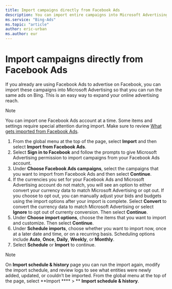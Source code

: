 ```yaml
---
title: Import campaigns directly from Facebook Ads
description: You can import entire campaigns into Microsoft Advertising from Facebook Ads.
ms.service: "Bing-Ads"
ms.topic: "article"
author: eric-urban
ms.author: eur
---
```


# Import campaigns directly from Facebook Ads

If you already are using Facebook Ads to advertise on Facebook, you can import these campaigns into Microsoft Advertising so that you can run the same ads on Bing. This is an easy way to expand your online advertising reach.

> [!NOTE]
> You can import one Facebook Ads account at a time.
> Some items and settings require special attention during import. Make sure to review [What gets imported from Facebook Ads](./hlp_BA_CONC_Import_FB_WhatInfo.md).

1. From the global menu at the top of the page, select **Import** and then select **Import from Facebook Ads**.
1. Select **Sign in to Facebook** and follow the prompts to give Microsoft Advertising permission to import campaigns from your Facebook Ads account.
1. Under **Choose Facebook Ads campaigns**, select the campaigns that you want to import from Facebook Ads and then select **Continue**.
1. If the currencies you set for your Facebook Ads and Microsoft Advertising account do not match, you will see an option to either convert your currency data to match Microsoft Advertising or opt out. If you choose to opt out, you can manually adjust your bids and budgets using the import options after your import is complete. Select **Convert** to convert the currency data to match Microsoft Advertising or select **Ignore** to opt out of currenty conversion. Then select **Continue**.
1. Under **Choose import options**, choose the items that you want to import and customize. Then select **Continue**.
1. Under **Schedule imports**, choose whether you want to import now, once at a later date and time, or on a recurring basis. Scheduling options include **Auto**, **Once**, **Daily**, **Weekly**, or **Monthly**.
1. Select **Schedule** or **Import** to continue.

> [!NOTE]
> On **Import schedule &amp; history** page you can run the import again, modify the import schedule, and review logs to see what entities were newly added, updated, or couldn’t be imported. From the global menu at the top of the page, select **Import **** > ** **Import schedule &amp; history**.


